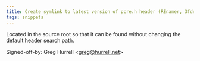 ```yaml
---
title: Create symlink to latest version of pcre.h header (REnamer, 3fdee73)
tags: snippets
---
```


Located in the source root so that it can be found without changing the default header search path.

Signed-off-by: Greg Hurrell &lt;greg@hurrell.net&gt;
